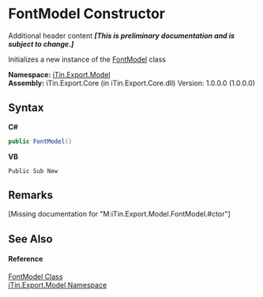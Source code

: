 # FontModel Constructor 
Additional header content _**\[This is preliminary documentation and is subject to change.\]**_

Initializes a new instance of the <a href="f76e04fd-28ef-14a3-ac73-a21720926960">FontModel</a> class

**Namespace:**&nbsp;<a href="ef57ffcc-e95e-b212-5a46-9aa6f5a3511f">iTin.Export.Model</a><br />**Assembly:**&nbsp;iTin.Export.Core (in iTin.Export.Core.dll) Version: 1.0.0.0 (1.0.0.0)

## Syntax

**C#**<br />
``` C#
public FontModel()
```

**VB**<br />
``` VB
Public Sub New
```


## Remarks
\[Missing <remarks> documentation for "M:iTin.Export.Model.FontModel.#ctor"\]

## See Also


#### Reference
<a href="f76e04fd-28ef-14a3-ac73-a21720926960">FontModel Class</a><br /><a href="ef57ffcc-e95e-b212-5a46-9aa6f5a3511f">iTin.Export.Model Namespace</a><br />